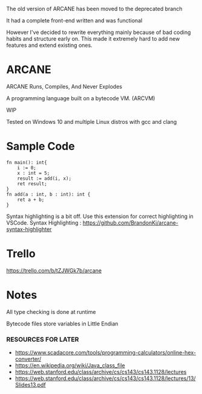 The old version of ARCANE has been moved to the deprecated branch

It had a complete front-end written and was functional

However I've decided to rewrite everything mainly because
of bad coding habits and structure early on. This made it 
extremely hard to add new features and extend existing ones.

# ARCANE
ARCANE Runs, Compiles, And Never Explodes

A programming language built on a bytecode VM. (ARCVM)

WIP

Tested on Windows 10 and multiple Linux distros with gcc and clang

# Sample Code

```zig
fn main(): int{
    i := 0;
    x : int = 5;
    result := add(i, x);
    ret result;
}
fn add(a : int, b : int): int {
    ret a + b;
}
```
Syntax highlighting is a bit off. Use this extension for correct highlighting in VSCode.
Syntax Highlighting : https://github.com/BrandonKi/arcane-syntax-highlighter

# Trello

https://trello.com/b/tZJWGk7b/arcane

# Notes

All type checking is done at runtime

Bytecode files store variables in Little Endian 

### RESOURCES FOR LATER

- https://www.scadacore.com/tools/programming-calculators/online-hex-converter/
- https://en.wikipedia.org/wiki/Java_class_file
- https://web.stanford.edu/class/archive/cs/cs143/cs143.1128/lectures
- https://web.stanford.edu/class/archive/cs/cs143/cs143.1128/lectures/13/Slides13.pdf

